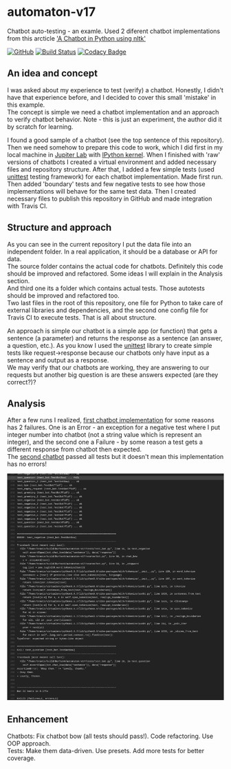 # automaton-v17
Chatbot auto-testing - an examle. Used 2 diferent chatbot implementations from this arcticle ['A Chatbot in Python using nltk'](https://medium.com/swlh/a-chatbot-in-python-using-nltk-938a37a9eacc)

[![GitHub](https://img.shields.io/github/license/mashape/apistatus.svg)](https://github.com/BurhanH/automaton-v17/blob/master/LICENSE)
[![Build Status](https://travis-ci.org/BurhanH/automaton-v17.svg?branch=master)](https://travis-ci.org/BurhanH/automaton-v17)
[![Codacy Badge](https://app.codacy.com/project/badge/Grade/a344de5afc2b424295c185167065f80d)](https://www.codacy.com/manual/BurhanH/automaton-v17?utm_source=github.com&amp;utm_medium=referral&amp;utm_content=BurhanH/automaton-v17&amp;utm_campaign=Badge_Grade)

## An idea and concept
I was asked about my experience to test (verify) a chatbot. Honestly, I didn't have that experience before, and I decided to cover this small 'mistake' in this example. <br>
The concept is simple we need a chatbot implementation and an approach to verify chatbot behavior. Note - this is just an experiment, the author did it by scratch for learning. <br>

I found a good sample of a chatbot (see the top sentence of this repository). <br>
Then we need somehow to prepare this code to work, which I did first in my local machine in [Jupiter Lab](https://jupyterlab.readthedocs.io/en/stable/) with [IPython kernel](https://ipython.org/). When I finished with 'raw' versions of chatbots I created a virtual environment and added necessary files and repository structure. After that, I added a few simple tests (used [unittest](https://docs.python.org/3/library/unittest.html) testing framework) for each chatbot implementation. Made first run. Then added 'boundary' tests and few negative tests to see how those implementations will behave for the same test data. Then I created necessary files to publish this repository in GitHub and made integration with Travis CI.

## Structure and approach
As you can see in the current repository I put the data file into an independent folder. In a real application, it should be a database or API for data. <br>
The source folder contains the actual code for chatbots. Definitely this code should be improved and refactored. Some ideas I will explain in the Analysis section. <br>
And third one its a folder which contains actual tests. Those autotests should be improved and refactored too. <br>
Two last files in the root of this repository, one file for Python to take care of external libraries and dependencies, and the second one config file for Travis CI to execute tests. That is all about structure. <br>

An approach is simple our chatbot is a simple app (or function) that gets a sentence (a parameter) and returns the response as a sentence (an answer, a question, etc.). As you know I used the [unittest](https://docs.python.org/3/library/unittest.html) library to create simple tests like request->response because our chatbots only have input as a sentence and output as a response. <br>
We may verify that our chatbots are working, they are answering to our requests but another big question is are these answers expected (are they correct?)?

## Analysis
After a few runs I realized, [first chatbot implementation](https://github.com/BurhanH/automaton-v17/blob/master/source/bot.py#L85) for some reasons has 2 failures. One is an Error - an exception for a negative test where I put integer number into chatbot (not a string value which is represent an integer), and the second one a Failure - by some reason a test gets a different response from chatbot then expected. <br>
The [second chatbot](https://github.com/BurhanH/automaton-v17/blob/master/source/bot.py#L50) passed all tests but it doesn't mean this implementation has no errors!

![alt text](https://github.com/BurhanH/automaton-v17/raw/master/screenshots/failed.png "Failures automation-v17") <br>

## Enhancement
Chatbots: Fix chatbot bow (all tests should pass!). Code refactoring. Use OOP approach. <br>
Tests: Make them data-driven. Use presets. Add more tests for better coverage.
